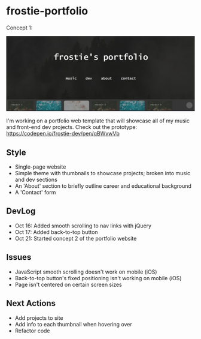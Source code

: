 # frostie-portfolio
Concept 1:

![alt_text](https://github.com/frostie/frostie-portfolio/blob/master/frostie-portfolio.JPG)

I'm working on a portfolio web template that will showcase all of my music and front-end dev projects. Check out the prototype: https://codepen.io/frostie-dev/pen/qBWvwVb

## Style
- Single-page website
- Simple theme with thumbnails to showcase projects; broken into music and dev sections
- An 'About' section to briefly outline career and educational background
- A 'Contact' form

## DevLog
- Oct 16: Added smooth scrolling to nav links with jQuery
- Oct 17: Added back-to-top button
- Oct 21: Started concept 2 of the portfolio website

## Issues
- JavaScript smooth scrolling doesn't work on mobile (iOS)
- Back-to-top button's fixed positioning isn't working on mobile (iOS)
- Page isn't centered on certain screen sizes

## Next Actions
- Add projects to site
- Add info to each thumbnail when hovering over
- Refactor code
